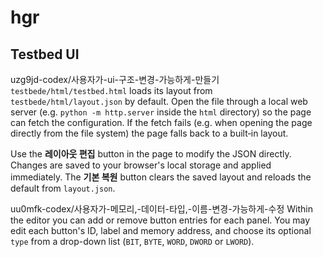 # hgr

## Testbed UI

uzg9jd-codex/사용자가-ui-구조-변경-가능하게-만들기
`testbede/html/testbed.html` loads its layout from `testbede/html/layout.json` by default.
Open the file through a local web server (e.g. `python -m http.server` inside the
`html` directory) so the page can fetch the configuration. If the fetch fails
(e.g. when opening the page directly from the file system) the page falls back
to a built‑in layout.

Use the **레이아웃 편집** button in the page to modify the JSON directly. Changes
are saved to your browser's local storage and applied immediately. The **기본 복원**
button clears the saved layout and reloads the default from `layout.json`.

uu0mfk-codex/사용자가-메모리,-데이터-타입,-이름-변경-가능하게-수정
Within the editor you can add or remove button entries for each panel. You may
edit each button's ID, label and memory address, and choose its optional `type`
from a drop-down list (`BIT`, `BYTE`, `WORD`, `DWORD` or `LWORD`).
